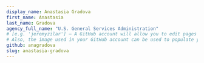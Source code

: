 ```yaml
---
display_name: Anastasia Gradova
first_name: Anastasia
last_name: Gradova
agency_full_name: "U.S. General Services Administration"
# [e.g. 'jeremyzilar'] — A GitHub account will allow you to edit pages on Digital.gov.
# Also, the image used in your GitHub account can be used to populate your digital.gov profile photo.
github: anagradova
slug: anastasia-gradova
---
```

